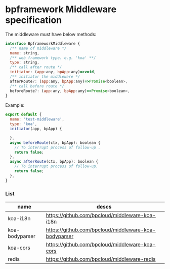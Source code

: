 
# bpframework Middleware specification

The middleware must have below methods:

```js
interface BpframeworkMiddleware {
  /** name of middleware */
  name: string,
  /** web framework type. e.g. 'koa' **/
  type: string,
  /** call after route */
  initiator: (app:any, bpApp:any)=>void,
  /** initiator the middleware */
  afterRoute?: (app:any, bpApp:any)=>Promise<boolean>,
  /** call before route */
  beforeRoute?: (app:any, bpApp:any)=>Promise<boolean>,
}
```

Example:

```js
export default {
  name: 'test-middleware',
  type: 'koa',
  initiator(app, bpApp) {

  },
  async beforeRoute(ctx, bpApp): boolean {
    // To interrupt process of follow-up .
    return false;
  },
  async afterRoute(ctx, bpApp): boolean {
    // To interrupt process of follow-up.
    return false;
  },
}
```

### List

| name           | descs                                                |
| -------------- | ---------------------------------------------------- |
| koa-i18n       | https://github.com/bpcloud/middleware-koa-i18n       |
| koa-bodyparser | https://github.com/bpcloud/middleware-koa-bodyparser |
| koa-cors       | https://github.com/bpcloud/middleware-koa-cors       |
| redis          | https://github.com/bpcloud/middleware-redis          |


